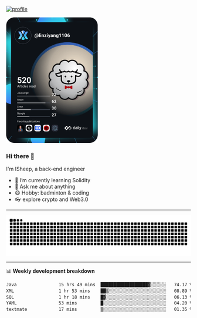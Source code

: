 [![profile](https://user-images.githubusercontent.com/54968314/208005045-e4b42f3b-833d-4242-bfcc-e764865553a2.svg)](https://www.calligrapher.ai/)

<a href="https://app.daily.dev/linziyang1106"><img src="/devcard.png" width="250" alt="ISheep's Dev Card"/></a>

### Hi there 🐏

I'm ISheep, a back-end engineer

- 🔭 I’m currently learning Solidity
- 💬 Ask me about anything
- 😄 Hobby: badminton & coding
- 👓 explore crypto and Web3.0

-------

![](https://raw.githubusercontent.com/ISheepp/ISheepp/output/github-contribution-grid-snake.svg)

-------

📊 **Weekly development breakdown**
<!--START_SECTION:waka-->

```txt
Java                15 hrs 49 mins  ██████████████████▓░░░░░░   74.17 %
XML                 1 hr 53 mins    ██▒░░░░░░░░░░░░░░░░░░░░░░   08.89 %
SQL                 1 hr 18 mins    █▓░░░░░░░░░░░░░░░░░░░░░░░   06.13 %
YAML                53 mins         █░░░░░░░░░░░░░░░░░░░░░░░░   04.20 %
textmate            17 mins         ▒░░░░░░░░░░░░░░░░░░░░░░░░   01.35 %
```

<!--END_SECTION:waka-->
